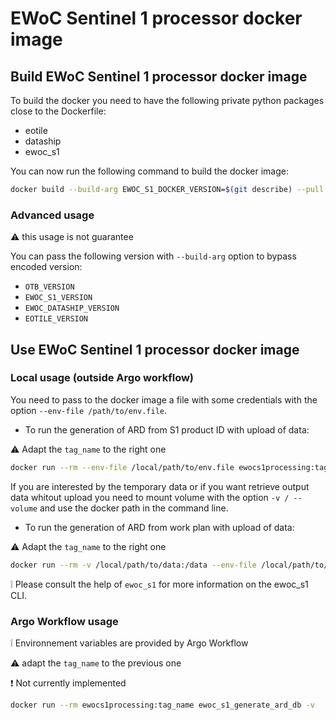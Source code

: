 # EWoC Sentinel 1 processor docker image

## Build EWoC Sentinel 1 processor docker image

To build the docker you need to have the following private python packages close to the Dockerfile:

- eotile
- dataship
- ewoc_s1

You can now run the following command to build the docker image:

```sh
docker build --build-arg EWOC_S1_DOCKER_VERSION=$(git describe) --pull --rm -f "Dockerfile" -t ewocs1processing:$(git describe) "."
```

### Advanced usage

:warning: this usage is not guarantee

You can pass the following version with `--build-arg` option to bypass encoded version:

- `OTB_VERSION`
- `EWOC_S1_VERSION`
- `EWOC_DATASHIP_VERSION`
- `EOTILE_VERSION`

## Use EWoC Sentinel 1 processor docker image

### Local usage (outside Argo workflow)

You need to pass to the docker image a file with some credentials with the option `--env-file /path/to/env.file`.

- To run the generation of ARD from S1 product ID with upload of data:

:warning: Adapt the `tag_name` to the right one

```sh
docker run --rm --env-file /local/path/to/env.file ewocs1processing:tag_name ewoc_s1_generate_ard_pid S1_PRD_ID_1 S1_PRD_ID_2 ... --upload -v
```

If you are interested by the temporary data or if you want retrieve output data whitout upload you need to mount volume with the option `-v / --volume` and use the docker path in the command line.

- To run the generation of ARD from work plan with upload of data:

:warning: Adapt the `tag_name` to the right one

```sh
docker run --rm -v /local/path/to/data:/data --env-file /local/path/to/env.file ewocs1processing:tag_name ewoc_s1_generate_ard_wp /data/path/to/wp.json --upload -v
```

:grey_exclamation: Please consult the help of `ewoc_s1` for more information on the ewoc_s1 CLI.

### Argo Workflow usage

:grey_exclamation: Environnement variables are provided by Argo Workflow

:warning: adapt the `tag_name` to the previous one

:exclamation: Not currently implemented

```sh
docker run --rm ewocs1processing:tag_name ewoc_s1_generate_ard_db -v
```
